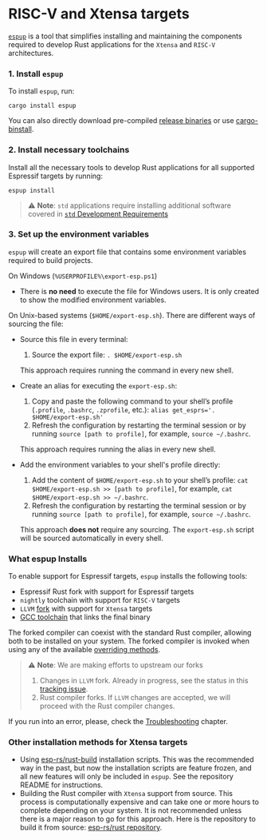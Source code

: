 # RISC-V and Xtensa targets

[`espup`][espup-github] is a tool that simplifies installing and maintaining the components required to develop Rust applications for the `Xtensa` and `RISC-V` architectures.

### 1. Install `espup`

To install `espup`, run:
```shell
cargo install espup
```

You can also directly download pre-compiled [release binaries] or use [cargo-binstall].

[espup-github]: https://github.com/esp-rs/espup
[release binaries]: https://github.com/esp-rs/espup/releases
[cargo-binstall]: https://github.com/cargo-bins/cargo-binstall

### 2. Install necessary toolchains

Install all the necessary tools to develop Rust applications for all supported Espressif targets by running:
```shell
espup install
```

> ⚠️ **Note**: `std` applications require installing additional software covered in [`std` Development Requirements][rust-esp-book-std-requirements]

[rust-esp-book-std-requirements]: ./std-requirements.md

### 3. Set up the environment variables
`espup` will create an export file that contains some environment variables required to build projects.

On Windows (`%USERPROFILE%\export-esp.ps1`)
  - There is **no need** to execute the file for Windows users. It is only created to show the modified environment variables.

On Unix-based systems (`$HOME/export-esp.sh`). There are different ways of sourcing the file:
- Source this file in every terminal:
   1. Source the export file: `. $HOME/export-esp.sh`

   This approach requires running the command in every new shell.
- Create an alias for executing the `export-esp.sh`:
   1. Copy and paste the following command to your shell’s profile (`.profile`, `.bashrc`, `.zprofile`, etc.): `alias get_esprs='. $HOME/export-esp.sh'`
   2. Refresh the configuration by restarting the terminal session or by running `source [path to profile]`, for example, `source ~/.bashrc`.

   This approach requires running the alias in every new shell.
- Add the environment variables to your shell's profile directly:
   1. Add the content of `$HOME/export-esp.sh` to your shell’s profile: `cat $HOME/export-esp.sh >> [path to profile]`, for example, `cat $HOME/export-esp.sh >> ~/.bashrc`.
   2. Refresh the configuration by restarting the terminal session or by running `source [path to profile]`, for example, `source ~/.bashrc`.

   This approach **does not** require any sourcing. The `export-esp.sh` script will be sourced automatically in every shell.

### What espup Installs

To enable support for Espressif targets, `espup` installs the following tools:

- Espressif Rust fork with support for Espressif targets
- `nightly` toolchain with support for `RISC-V` targets
- `LLVM` [fork][llvm-github-fork] with support for `Xtensa` targets
- [GCC toolchain][gcc-toolchain-github-fork] that links the final binary

The forked compiler can coexist with the standard Rust compiler, allowing both to be installed on your system. The forked compiler is invoked when using any of the available [overriding methods][rustup-overrides].

> ⚠️ **Note**: We are making efforts to upstream our forks
> 1. Changes in `LLVM` fork. Already in progress, see the status in this [tracking issue][llvm-github-fork-upstream issue].
> 2. Rust compiler forks. If `LLVM` changes are accepted, we will proceed with the Rust compiler changes.

If you run into an error, please, check the [Troubleshooting][troubleshooting] chapter.

[llvm-github-fork]: https://github.com/espressif/llvm-project
[gcc-toolchain-github-fork]: https://github.com/espressif/crosstool-NG/
[rustup-overrides]: https://rust-lang.github.io/rustup/overrides.html
[llvm-github-fork-upstream issue]: https://github.com/espressif/llvm-project/issues/4
[troubleshooting]: ../misc/troubleshooting.md

### Other installation methods for Xtensa targets

- Using [esp-rs/rust-build] installation scripts. This was the recommended way in the past, but now the installation scripts are feature frozen, and all new features will only be included in `espup`. See the repository README for instructions.
- Building the Rust compiler with `Xtensa` support from source. This process is computationally expensive and can take one or more hours to complete depending on your system. It is not recommended unless there is a major reason to go for this approach. Here is the repository to build it from source: [esp-rs/rust repository].

[esp-rs/rust-build]: https://github.com/esp-rs/rust-build#download-installer-in-bash
[esp-rs/rust repository]: https://github.com/esp-rs/rust
